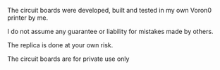 
The circuit boards were developed, built and tested in my own Voron0 printer by me.

I do not assume any guarantee or liability for mistakes made by others.

The replica is done at your own risk.

The circuit boards are for private use only